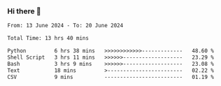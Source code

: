 ### Hi there 👋

<!--
**ututono/ututono** is a ✨ _special_ ✨ repository because its `README.md` (this file) appears on your GitHub profile.

Here are some ideas to get you started:

- 🔭 I’m currently working on ...
- 🌱 I’m currently learning ...
- 👯 I’m looking to collaborate on ...
- 🤔 I’m looking for help with ...
- 💬 Ask me about ...
- 📫 How to reach me: ...
- 😄 Pronouns: ...
- ⚡ Fun fact: ...
-->



<!--START_SECTION:waka-->

```txt
From: 13 June 2024 - To: 20 June 2024

Total Time: 13 hrs 40 mins

Python         6 hrs 38 mins   >>>>>>>>>>>>-------------   48.60 %
Shell Script   3 hrs 11 mins   >>>>>>-------------------   23.29 %
Bash           3 hrs 9 mins    >>>>>>-------------------   23.08 %
Text           18 mins         >------------------------   02.22 %
CSV            9 mins          -------------------------   01.19 %
```

<!--END_SECTION:waka-->
